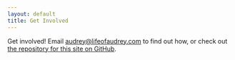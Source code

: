 ```yaml
---
layout: default
title: Get Involved
---
```


Get involved! Email audrey@lifeofaudrey.com to find out how, or check out [the repository for this site on GitHub](https://github.com/safetyfirstpdx/safetyfirstpdx.github.io).

